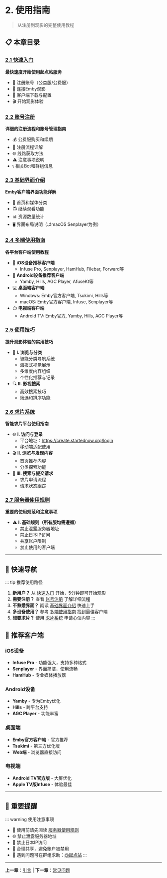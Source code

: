 # 2. 使用指南

> 从注册到观影的完整使用教程

## 📋 本章目录

### [2.1 快速入门](./1-quick-start.md)
**最快速度开始使用起点站服务**
- 🙎 注册账号（公益服/公费服）
- 🔗 连接Emby观影
- 📱 客户端下载与配置
- 🎬 开始观影体验

### [2.2 账号注册](./2-register.md)
**详细的注册流程和账号管理指南**
- 💰 公费服购买和续期
- 📝 注册流程详解
- 🌐 线路获取方法
- ⚠️ 注意事项说明
- 📞 相关Bot和群组信息

### [2.3 基础界面介绍](./3-basic-introduction.md)
**Emby客户端界面功能详解**
- 🎦 首页和媒体分类
- 📺 继续观看功能
- 📊 资源数量统计
- 🖥️ 界面布局说明（以macOS Senplayer为例）

### [2.4 多端使用指南](./4-user-guide.md)
**各平台客户端使用教程**
- 📱 **iOS设备推荐客户端**
  - Infuse Pro, Senplayer, HamHub, Filebar, Forward等
- 🤖 **Android设备推荐客户端**
  - Yamby, Hills, AGC Player, AfuseKt等
- 💻 **桌面端客户端**
  - Windows: Emby官方客户端, Tsukimi, Hills等
  - macOS: Emby官方客户端, Infuse, Senplayer等
- 📺 **电视端客户端**
  - Android TV: Emby官方, Yamby, Hills, AGC Player等

### [2.5 使用技巧](./5-usage-tips.md)
**提升观影体验的实用技巧**
- 🎯 **Ⅰ. 浏览与分类**
  - 智能分类导航系统
  - 海报式视觉展示
  - 多维度内容组织
  - 个性化推荐与记录
- 🔍 **Ⅱ. 影视搜索**
  - 高效搜索技巧
  - 筛选和排序功能

### [2.6 求片系统](./6-movie-request​​.md)
**智能求片平台使用指南**
- 🌐 **Ⅰ. 访问与登录**
  - 平台地址：https://create.startednow.org/login
  - 移动端适配使用
- 🎬 **Ⅱ. 浏览与发现内容**
  - 首页推荐内容
  - 分类探索功能
- 📝 **Ⅲ. 搜索与提交请求**
  - 求片申请流程
  - 请求状态跟踪

### [2.7 服务器使用规则](./tips.md)
**重要的使用规范和注意事项**
- ⚠️ **Ⅰ. 基础规则（所有服均需遵循）**
  - 禁止泄露服务器地址
  - 禁止日本IP访问
  - 共享账户限制
  - 禁止使用的客户端

---

## 🎯 快速导航

::: tip 推荐使用路径
1. **新用户？** 从 [快速入门](./1-quick-start.md) 开始，5分钟即可开始观影
2. **需要注册？** 查看 [账号注册](./2-register.md) 了解详细流程
3. **不熟悉界面？** 阅读 [基础界面介绍](./3-basic-introduction.md) 快速上手
4. **多设备使用？** 参考 [多端使用指南](./4-user-guide.md) 找到最佳客户端
5. **想要求片？** 使用 [求片系统](./6-movie-request​​.md) 申请心仪内容
:::

## 📱 推荐客户端

### iOS设备
- **Infuse Pro** - 功能强大，支持多种格式
- **Senplayer** - 界面简洁，使用流畅
- **HamHub** - 专业媒体播放器

### Android设备  
- **Yamby** - 专为Emby优化
- **Hills** - 跨平台支持
- **AGC Player** - 功能丰富

### 桌面端
- **Emby官方客户端** - 官方推荐
- **Tsukimi** - 第三方优化版
- **Web端** - 浏览器直接访问

### 电视端
- **Android TV官方版** - 大屏优化
- **Apple TV版Infuse** - 体验最佳

---

## 🚨 重要提醒

::: warning 使用注意事项
- 📧 使用前请先阅读 [服务器使用规则](./tips.md)
- 🌐 禁止泄露服务器地址
- 🚫 禁止日本IP访问
- 👥 合理共享，避免账户被禁用
- 💬 遇到问题可在群组求助：[@起点站](https://t.me/tdckemby)
:::

---

**上一章**：[引言](../1-introduction/index.md) | **下一章**：[常见问题](../3-faq/index.md)
